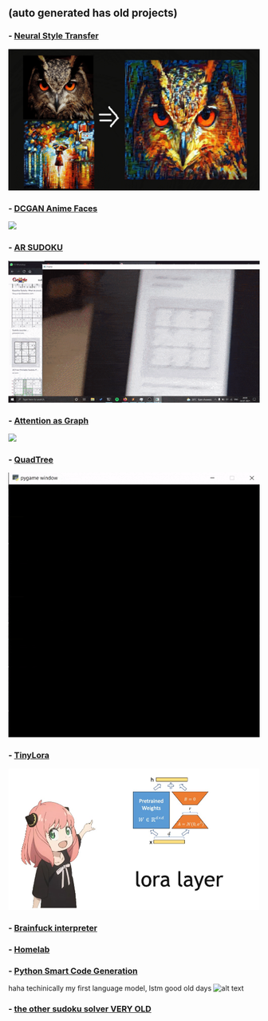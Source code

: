 (auto generated has old projects)
---
### - [Neural Style Transfer](https://github.com/joey00072/Neural-Style-Transfer-in-Pytorch)
![](https://github.com/joey00072/Neural-Style-Transfer-in-Pytorch/raw/master/images/for_readme/style_transfer_owl_min.png)

### - [DCGAN Anime Faces](https://github.com/joey00072/DCGAN-Genrating-anime-faces)
![](https://github.com/joey00072/DCGAN-Genrating-anime-faces/raw/master/images/output.gif)

### - [AR SUDOKU](https://github.com/joey00072/AR-Suduko-)
![](https://github.com/joey00072/AR-Suduko-/raw/master/images/img.gif)

### - [Attention as Graph](https://github.com/joey00072/Attention-as-Graph)
![](https://github.com/joey00072/Attention-as-Graph/raw/master/assets/img.png)

### - [QuadTree](https://github.com/joey00072/Quadtree-in-python)
![](https://github.com/joey00072/Quadtree-in-python/blob/master/qtree_img.gif?raw=true)

### - [TinyLora](https://github.com/joey00072/TinyLora)
![](https://github.com/joey00072/TinyLora/raw/master/assets/anya_lora.jpg)

### - [Brainfuck interpreter](https://github.com/joey00072/Brainfuck-interpreter-in-go)

### - [Homelab](https://github.com/joey00072/myserver-setup)

### - [Python Smart Code Generation](https://github.com/joey00072/Python-Smart-Code-Generation)
haha techinically my first language model, lstm good old days
![alt text](image.png)

### - [the other sudoku solver VERY OLD](https://github.com/joey00072/Sudoko_Solver)
    
